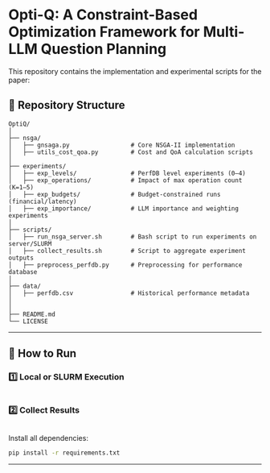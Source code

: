 # Opti-Q: A Constraint-Based Optimization Framework for Multi-LLM Question Planning

This repository contains the implementation and experimental scripts for the paper:

## 🧩 Repository Structure

```
OptiQ/
│
├── nsga/
│   ├── gnsaga.py                 # Core NSGA-II implementation
│   ├── utils_cost_qoa.py         # Cost and QoA calculation scripts
│
├── experiments/
│   ├── exp_levels/               # PerfDB level experiments (0–4)
│   ├── exp_operations/           # Impact of max operation count (K=1–5)
│   ├── exp_budgets/              # Budget-constrained runs (financial/latency)
│   ├── exp_importance/           # LLM importance and weighting experiments
│
├── scripts/
│   ├── run_nsga_server.sh        # Bash script to run experiments on server/SLURM
│   ├── collect_results.sh        # Script to aggregate experiment outputs
│   ├── preprocess_perfdb.py      # Preprocessing for performance database
│
├── data/
│   ├── perfdb.csv                # Historical performance metadata
│  
│
├── README.md
└── LICENSE
```

---

## 🚀 How to Run

### 1️⃣ Local or SLURM Execution
```bash

```

### 2️⃣ Collect Results
```bash

```


Install all dependencies:
```bash
pip install -r requirements.txt
```
---


